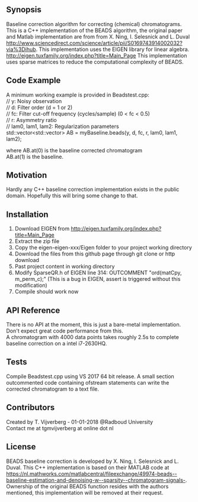 ## Synopsis

Baseline correction algorithm for correcting (chemical) chromatograms. This is a C++ implementation of the BEADS algorithm, the original paper and Matlab implementation are from from X. Ning, I. Selesnick and L. Duval http://www.sciencedirect.com/science/article/pii/S0169743914002032?via%3Dihub.
This implementation uses the EIGEN library for linear algebra. http://eigen.tuxfamily.org/index.php?title=Main_Page This implementation uses sparse matrices to reduce the computational complexity of BEADS.

## Code Example

A minimum working example is provided in Beadstest.cpp:  
//   y: Noisy observation  
//   d: Filter order (d = 1 or 2)  
//   fc: Filter cut-off frequency (cycles/sample) (0 < fc < 0.5)  
//   r: Asymmetry ratio  
//   lam0, lam1, lam2: Regularization parameters  
std::vector<std::vector<double>> AB = myBaseline.beads(y, d, fc, r, lam0, lam1, lam2);  

where AB.at(0) is the baseline corrected chromatogram  
AB.at(1) is the baseline.  

## Motivation

Hardly any C++ baseline correction implementation exists in the public domain. Hopefully this will bring some change to that.  

## Installation

1. Download EIGEN from http://eigen.tuxfamily.org/index.php?title=Main_Page    
2. Extract the zip file  
3. Copy the eigen-eigen-xxx/Eigen folder to your project working directory  
4. Download the files from this github page through git clone or http download  
5. Past project content in working directory 
6. Modify SparseQR.h of EIGEN line 314: OUTCOMMENT "ord(matCpy, m_perm_c);" (This is a bug in EIGEN, assert is triggered without this modification)
6. Compile should work now 

## API Reference

There is no API at the moment, this is just a bare-metal implementation. Don't expect great code performance from this.  
A chromatogram with 4000 data points takes roughly 2.5s to complete baseline correction on a intel i7-2630HQ.   

## Tests

Compile Beadstest.cpp using VS 2017 64 bit release. A small section outcommented code containing ofstream statements can write the corrected chromatogram to a text file.  

## Contributors

Created by T. Vijverberg - 01-01-2018 @Radboud University  
Contact me at tgmvijverberg at online dot nl  


## License

BEADS baseline correction is developed by X. Ning, I. Selesnick and L. Duval. This C++ implementation is based on their MATLAB code at https://nl.mathworks.com/matlabcentral/fileexchange/49974-beads--baseline-estimation-and-denoising-w--sparsity--chromatogram-signals-.  
Ownership of the original BEADS function resides with the authors mentioned, this implementation will be removed at their request.  